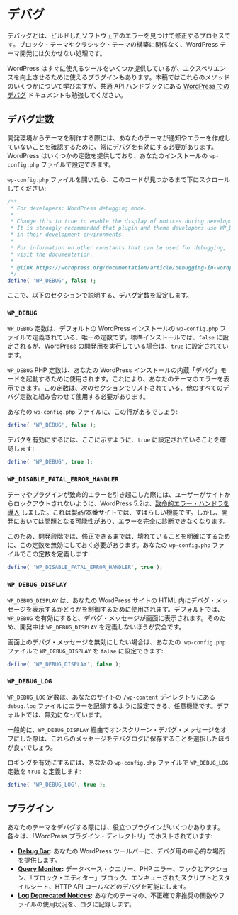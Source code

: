 <!-- 
# Debugging
 -->

# デバグ

<!-- 
Debugging is the practice of finding and fixing errors in any software that you build. And it is an essential part of WordPress theme development, regardless of whether you are building a block or classic theme. 
 -->

デバッグとは、ビルドしたソフトウェアのエラーを見つけて修正するプロセスです。ブロック・テーマやクラシック・テーマの構築に関係なく、WordPress テーマ開発には欠かせない処理です。

<!-- 
WordPress provides some tools out of the box, but there are also plugins that you can use to enhance the experience. You’ll learn about some of these methods in this article, but you should also study the [Debugging in WordPress](https://wordpress.org/documentation/article/debugging-in-wordpress/) documentation in the Common APIs handbook.
 -->

WordPress はすぐに使えるツールをいくつか提供しているが、エクスペリエンスを向上させるために使えるプラグインもあります。本稿ではこれらのメソッドのいくつかについて学びますが、共通 API ハンドブックにある [WordPress でのデバグ](https://wordpress.org/documentation/article/debugging-in-wordpress/) ドキュメントも勉強してください。

<!-- 
## Debugging constants
 -->

## デバグ定数

<!-- 
When creating themes from within a development environment, you should always enable debugging to ensure that your theme is not creating notices or errors. WordPress offers several constants, which you can set in your installation’s `wp-config.php` file.
 -->

開発環境からテーマを制作する際には、あなたのテーマが通知やエラーを作成していないことを確認するために、常にデバグを有効にする必要があります。WordPress はいくつかの定数を提供しており、あなたのインストールの `wp-config.php` ファイルで設定できます。

<!-- 
If you open the `wp-config.php` file, scroll down until you locate this code:
 -->

`wp-config.php` ファイルを開いたら、このコードが見つかるまで下にスクロールしてください:

```php
/**
 * For developers: WordPress debugging mode.
 *
 * Change this to true to enable the display of notices during development.
 * It is strongly recommended that plugin and theme developers use WP_DEBUG
 * in their development environments.
 *
 * For information on other constants that can be used for debugging,
 * visit the documentation.
 *
 * @link https://wordpress.org/documentation/article/debugging-in-wordpress/
 */
define( 'WP_DEBUG', false );
```

<!-- 
This is where you will configure any debugging constants outlined in the sections below. 
 -->

ここで、以下のセクションで説明する、デバグ定数を設定します。 

<!-- 
### WP\_DEBUG
 -->

### `WP_DEBUG`

<!-- 
The `WP_DEBUG` constant is the only one defined in a default WordPress installation’s `wp-config.php` file. In a standard install, it is set to `false`, but it is set to `true` if you are running a development copy of WordPress.
 -->

`WP_DEBUG` 定数は、デフォルトの WordPress インストールの `wp-config.php` ファイルで定義されている、唯一の定数です。標準インストールでは、`false` に設定されるが、WordPress の開発用を実行している場合は、`true` に設定されています。

<!-- 
The `WP_DEBUG` PHP constant is used to trigger the built-in “debug” mode on your WordPress installation. This allows you to view errors in your theme. It should be used in conjunction with all of the other debugging constants listed in the next sections.
 -->

`WP_DEBUG` PHP 定数は、あなたの WordPress インストールの内蔵「デバグ」モードを起動するために使用されます。これにより、あなたのテーマのエラーを表示できます。この定数は、次のセクションでリストされている、他のすべてのデバグ定数と組み合わせて使用する必要があります。

<!-- 
You should see this line in your `wp-config.php` file:
 -->

あなたの `wp-config.php` ファイルに、この行があるでしょう:

```php
define( 'WP_DEBUG', false );
```

<!-- 
To enable debugging, make sure it is set to `true`, as shown here:
 -->

デバグを有効にするには、ここに示すように、`true` に設定されていることを確認します:

```php
define( 'WP_DEBUG', true );
```

<!-- 
### WP\_DISABLE\_FATAL\_ERROR\_HANDLER
 -->

### `WP_DISABLE_FATAL_ERROR_HANDLER`

<!-- 
WordPress 5.2 [introduced a fatal error handler](https://make.wordpress.org/core/2019/04/16/fatal-error-recovery-mode-in-5-2/) to ensure that users do not get locked out of their site when a theme or plugin causes a fatal error. This is a great feature in production/live sites. But it can be problematic in development, preventing you from fully diagnosing errors.
 -->

テーマやプラグインが致命的エラーを引き起こした際には、ユーザーがサイトからロックアウトされないように、WordPress 5.2は、[致命的エラー・ハンドラを導入](https://make.wordpress.org/core/2019/04/16/fatal-error-recovery-mode-in-5-2/) しました。これは製品/本番サイトでは、すばらしい機能です。しかし、開発においては問題となる可能性があり、エラーを完全に診断できなくなります。

<!-- 
For this reason, in development, you should disable this to make sure things are broken until you can fix them. Define this constant in your `wp-config.php` file:
 -->

このため、開発段階では、修正できるまでは、壊れていることを明確にするために、この定数を無効にしておく必要があります。あなたの `wp-config.php` ファイルでこの定数を定義します:

```php
define( 'WP_DISABLE_FATAL_ERROR_HANDLER', true );
```

<!-- 
### WP\_DEBUG\_DISPLAY
 -->

### `WP_DEBUG_DISPLAY`

<!-- 
`WP_DEBUG_DISPLAY` is used to control whether debug messages display within the HTML of your WordPress site. By default, when `WP_DEBUG` is enabled, debugging messages will be shown on the screen. So, you can safely not define `WP_DEBUG_DISPLAY` during development.
 -->

`WP_DEBUG_DISPLAY` は、あなたの WordPress サイトの HTML 内にデバグ・メッセージを表示するかどうかを制御するために使用されます。デフォルトでは、`WP_DEBUG` を有効にすると、デバグ・メッセージが画面に表示されます。そのため、開発中は `WP_DEBUG_DISPLAY` を定義しないほうが安全です。

<!-- 
If you want to disable on-screen debugging messages, you can set `WP_DEBUG_DISPLAY` to `false` in your  `wp-config.php` file:
 -->

画面上のデバグ・メッセージを無効にしたい場合は、あなたの  `wp-config.php` ファイルで `WP_DEBUG_DISPLAY` を `false` に設定できます:

```php
define( 'WP_DEBUG_DISPLAY', false );
```

<!-- 
### WP\_DEBUG\_LOG
 -->

### `WP_DEBUG_LOG`

<!-- 
The `WP_DEBUG_LOG` constant is an optional feature that you can set to log errors to a `debug.log` file in your site’s `/wp-content` directory. By default, this is disabled.
 -->

`WP_DEBUG_LOG` 定数は、あなたのサイトの `/wp-content` ディレクトリにある `debug.log` ファイルにエラーを記録するように設定できる、任意機能です。デフォルトでは、無効になっています。

<!-- 
Generally, if you turn off on-screen debugging messages via `WP_DEBUG_DISPLAY`, then you will want to opt for storing these messages in the debug log.
 -->

一般的に、`WP_DEBUG_DISPLAY` 経由でオンスクリーン・デバグ・メッセージをオフにした際は、これらのメッセージをデバグログに保存することを選択したほうが良いでしょう。

<!-- 
To enable logging, define the `WP_DEBUG_LOG` constant as `true` in your `wp-config.php` file:
 -->

ロギングを有効にするには、あなたの `wp-config.php` ファイルで `WP_DEBUG_LOG` 定数を `true` と定義します:

```php
define( 'WP_DEBUG_LOG', true );
```

<!-- 
## Plugins
 -->

## プラグイン

<!-- 
There are several plugins that are helpful when debugging your theme. Each is hosted in the WordPress Plugin Directory:
 -->

あなたのテーマをデバグする際には、役立つプラグインがいくつかあります。各々は、「WordPress プラグイン・ディレクトリ」でホストされています:

<!-- 
*   [**Debug Bar**](https://wordpress.org/plugins/debug-bar/)**:** Provides a central location for debugging in your WordPress toolbar.
*   [**Query Monitor**](https://wordpress.org/plugins/query-monitor/)**:** Enables debugging of database queries, PHP errors, hooks and actions, block editor blocks, enqueued scripts and stylesheets, HTTP API calls, and more.
*   [**Log Deprecated Notices**](https://wordpress.org/plugins/log-deprecated-notices/)**:** Logs incorrect and deprecated function and file usages in your theme.
 -->

*   [**Debug Bar**](https://wordpress.org/plugins/debug-bar/)**:** あなたの WordPress ツールバーに、デバグ用の中心的な場所を提供します。
*   [**Query Monitor**](https://wordpress.org/plugins/query-monitor/)**:** データベース・クエリー、PHP エラー、フックとアクション、「ブロック・エディター」ブロック、エンキューされたスクリプトとスタイルシート、HTTP API コールなどのデバグを可能にします。
*   [**Log Deprecated Notices**](https://wordpress.org/plugins/log-deprecated-notices/)**:** あなたのテーマの、不正確で非推奨の関数やファイルの使用状況を、ログに記録します。